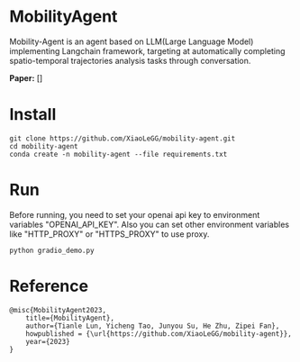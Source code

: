 # MobilityAgent
Mobility-Agent is an agent based on LLM(Large Language Model) implementing Langchain framework, targeting at automatically completing spatio-temporal trajectories analysis tasks through conversation.

**Paper:** []

# Install

```
git clone https://github.com/XiaoLeGG/mobility-agent.git
cd mobility-agent
conda create -n mobility-agent --file requirements.txt
```

# Run

Before running, you need to set your openai api key to environment variables "OPENAI_API_KEY".
Also you can set other environment variables like "HTTP_PROXY" or "HTTPS_PROXY" to use proxy.

```
python gradio_demo.py
```

# Reference
```
@misc{MobilityAgent2023,
    title={MobilityAgent},
    author={Tianle Lun, Yicheng Tao, Junyou Su, He Zhu, Zipei Fan},
    howpublished = {\url{https://github.com/XiaoLeGG/mobility-agent}},
    year={2023}
}
```
